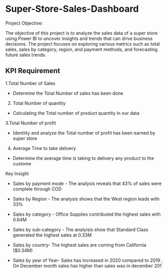 # Super-Store-Sales-Dashboard

Project Objective:

The objective of this project is to analyze the sales data of a super store using Power BI to uncover insights and trends that can drive business decisions. The project focuses on exploring various metrics such as total sales, sales by category, region, and payment methods, and forecasting future sales trends.

<h2> KPI Requirement  </h2>
1.Total Number of Sales

- Determine the Total Number of sales has been done
    
2. Total Number of quantity
   
- Calculating the Total number of product quantity in our data
    
3.Total Number of profit

- Identiity and analyze the Total number of profit has been earned by super store
    
4. Average Time to take delivery
   
- Determine the average time is taking to delivery any product to the custome
  

Key Insight
- Sales by payment mode - The analysis reveals that 43% of sales were
complete through COD

- Sales by Region - The analysis shows that the West region leads with 33%

- Sales by category - Office Supplies contributed the highest sales with 0.64M

- Sales by sub-category - The analyisis show that Standard Class generated
the highest sales at 0.33M
- Sales by country- The highest sales are coming from California ($0.34M)
- Sales by year of Year- Sales has increased in 2020 compared to 2019 , On
December month sales has higher than sales was in december 201

